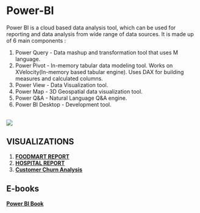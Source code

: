 # Power-BI
Power BI is a cloud based data analysis tool, which can be used for reporting and data analysis from wide range of data sources.
It is made up of 6 main components : 
<ol>
  <li> Power Query - Data mashup and transformation tool that uses M language.</li>
  <li> Power Pivot - In-memory tabular data modeling tool. Works on XVelocity(In-memory based tabular engine). 
                     Uses DAX for building measures and calculated columns.</li>
  <li> Power View - Data Visualization tool.</li>
  <li> Power Map - 3D Geospatial data visualization tool. </li>
  <li> Power Q&A - Natural Language Q&A engine. </li>
  <li> Power BI Desktop - Development tool. </li>
</ol>
<br>
<img src ='https://github.com/murphy999/Power-BI/blob/master/Viz.%20Cheat%20Sheet.jpg' />

<h2>VISUALIZATIONS</h2>
<ol>
  <li>
    <a href="https://app.powerbi.com/view?r=eyJrIjoiNjVjNmE3MTAtZjlhNS00YjA2LTkwNzgtY2UyNmI0Y2ExOTIxIiwidCI6IjMzNDQwZmM2LWI3YzctNDEyYy1iYjczLTBlNzBiMDE5OGQ1YSIsImMiOjh9">
      <strong> FOODMART REPORT </strong>
    </a>
  </li>
  <li>
    <a href="https://app.powerbi.com/view?r=eyJrIjoiZmJjNzUwMGEtY2FhMy00NjQyLThiMmMtZmY0NDMxZjQ3YTg3IiwidCI6IjMzNDQwZmM2LWI3YzctNDEyYy1iYjczLTBlNzBiMDE5OGQ1YSIsImMiOjh9">
      <strong> HOSPITAL REPORT </strong>
    </a>
  </li>
  <li>
    <a href="https://app.powerbi.com/view?r=eyJrIjoiMWZhMjA5MTYtZjBkMy00ZmM4LWJhYWQtYjZlZDgwNTZjM2Q4IiwidCI6IjMzNDQwZmM2LWI3YzctNDEyYy1iYjczLTBlNzBiMDE5OGQ1YSIsImMiOjh9&pageName=ReportSection983569771387abed080c">
      <strong> Customer Churn Analysis </strong>
    </a>
  </li>
</ol>
<h2>E-books</h2>
<a href ="https://drive.google.com/file/d/1R7nnalGiFR7RF0urlBHqUBLclOEoW87N/view?usp=sharing"> <b>Power BI Book</b> </a>
